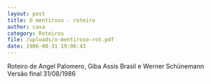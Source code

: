 ```yaml
---
layout: post
title: O mentiroso - roteiro
author: casa
category: Roteiros
file: /uploads/o-mentiroso-rot.pdf
date: 1986-08-31 19:06:43
---
```

Roteiro de Angel Palomero, Giba Assis Brasil e Werner Schünemann\
Versão final 31/08/1986
